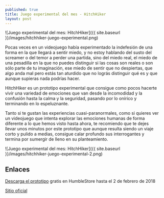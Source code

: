 ```yaml
---
published: true
title: Juego experimental del mes - HitchHiker
layout: post
---
```

![Juego experimental del mes: HitchHiker]({{ site.baseurl }}/images/hitchhiker-juego-experimental.png)

Pocas veces en un videojuego había experimentado la indefesión de una forma en la que llegará a sentir miedo, y no estoy hablando del susto del screamer o del temor a perder una partida, sino del miedo real, el miedo de una pesadilla en la que no puedes distinguir si las cosas son reales o son sólo parte de tu imaginación, ese miedo de sentir que no despiertas, que algo anda mal pero estás tan aturdido que no lográs distinguir qué es y que aunque supieras nada podrías hacer. 
<!--more-->

HitchHiker es un prototipo experimental que consigue como pocos hacerte vivir una variedad de emociones que van desde la incomodidad y la confusión hasta la calma y la seguridad, pasando por lo onírico y terminando en lo espeluznante.

Tanto si te gustan las experiencias cuasi-paranormales, como si quieres ver un videojuego que intenta explorar las emociones humanas de forma diferente a lo que hemos visto hasta ahora, te recomiendo que te dejes llevar unos minutos por este prototipo que aunque resulta siendo un viaje corto y pulido a medias, consigue calar profundo sus interrogantes y termina por sumergir de lleno en su planteamiento.

![Juego experimental del mes: HitchHiker]({{ site.baseurl }}/images/hitchhiker-juego-experimental-2.png)

## Enlaces

[Descarga el prototipo](https://www.humblebundle.com/monthly/trove) gratis en HumbleStore hasta el 2 de febrero de 2018

[Sitio oficial](http://hitchhiker-game.com/)
